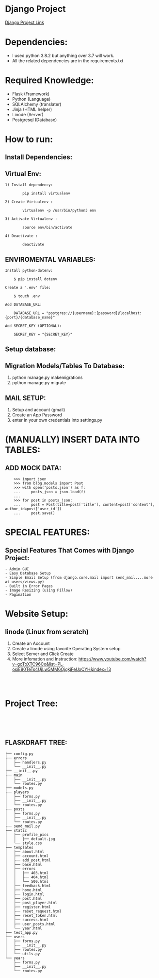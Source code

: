 # Django Project

<a href='https://django-draft-blog.herokuapp.com'>Django Project Link</a>

# Dependencies:
- I used python 3.8.2 but anything over 3.7 will work.
- All the related dependencies are in the requirements.txt
# Required Knowledge:
- Flask (Framework) 
- Python (Language)
- SQLAlchemy (translater)
- Jinja (HTML helper)
- Linode (Server)
- Postgresql (Database)  

# How to run:

## Install Dependencies:

## Virtual Env:
    1) Install dependency: 
        
            pip install virtualenv

    2) Create Virtualenv :

            virtualenv -p /usr/bin/python3 env

    3) Activate Virtualenv : 

            source env/bin/activate

    4) Deactivate : 
            
            deactivate

## ENVIROMENTAL VARIABLES:

    Install python-dotenv:

        $ pip install dotenv

    Create a '.env' file:

        $ touch .env

    Add DATABASE_URL:

        DATABASE_URL = "postgres://{username}:{password}@localhost:{port}/{database_name}"

    Add SECRET_KEY (OPTIONAL):

        SECRET_KEY = "{SECRET_KEY}"

## Setup database:

## Migration Models/Tables To Database:
1) python manage.py makemigrations
2) python manage.py migrate

## MAIL SETUP:

1) Setup and account (gmail)
2) Create an App Password 
3) enter in your own credentials into settings.py

# (MANUALLY) INSERT DATA INTO TABLES:


## ADD MOCK DATA:
        >>> import json
        >>> from blog.models import Post
        >>> with open('posts.json') as f:
        ...     posts_json = json.load(f)
        ... 
        >>> for post in posts_json:
        ...     post = Post(title=post['title'], content=post['content'], author_id=post['user_id'])
        ...     post.save()


# SPECIAL FEATURES:

## Special Features That Comes with Django Project:
    - Admin GUI
    - Easy Database Setup
    - Simple Email Setup (from django.core.mail import send_mail....more at users/views.py)
    - Built in Error Pages
    - Image Resizing (using Pillow)
    - Pagination


# Website Setup:


## linode (Linux from scratch)
1) Create an Account
2) Create a linode using favorite Operating System setup
3) Select Server and Click Create
4) More infomation and Instruction:
    https://www.youtube.com/watch?v=goToXTC96Co&list=PL-osiE80TeTs4UjLw5MM6OjgkjFeUxCYH&index=13

<br>
<br>

# Project Tree:

<br>
<br>
<br>

## FLASKDRAFT TREE:

    ├── config.py
    ├── errors
    │   ├── handlers.py
    │   └── __init__.py
    ├── __init__.py
    ├── main
    │   ├── __init__.py
    │   └── routes.py
    ├── models.py
    ├── players
    │   ├── forms.py
    │   ├── __init__.py
    │   └── routes.py
    ├── posts
    │   ├── forms.py
    │   ├── __init__.py
    │   └── routes.py
    ├── send_mail.py
    ├── static
    │   ├── profile_pics
    │   │   ├── default.jpg
    │   └── style.css
    ├── templates
    │   ├── about.html
    │   ├── account.html
    │   ├── add_post.html
    │   ├── base.html
    │   ├── errors
    │   │   ├── 403.html
    │   │   ├── 404.html
    │   │   └── 500.html
    │   ├── feedback.html
    │   ├── home.html
    │   ├── login.html
    │   ├── post.html
    │   ├── post_player.html
    │   ├── register.html
    │   ├── reset_request.html
    │   ├── reset_token.html
    │   ├── success.html
    │   ├── user_posts.html
    │   └── year.html
    ├── test_app.py
    ├── users
    │   ├── forms.py
    │   ├── __init__.py
    │   ├── routes.py
    │   └── utils.py
    └── years
        ├── forms.py
        ├── __init__.py
        └── routes.py
